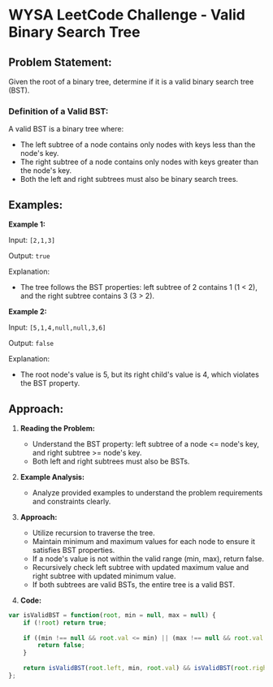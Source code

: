 # WYSA LeetCode Challenge - Valid Binary Search Tree

## Problem Statement:

Given the root of a binary tree, determine if it is a valid binary search tree (BST).

### Definition of a Valid BST:

A valid BST is a binary tree where:
- The left subtree of a node contains only nodes with keys less than the node's key.
- The right subtree of a node contains only nodes with keys greater than the node's key.
- Both the left and right subtrees must also be binary search trees.

## Examples:

**Example 1:**

Input: `[2,1,3]`

Output: `true`

Explanation: 
- The tree follows the BST properties: left subtree of 2 contains 1 (1 < 2), and the right subtree contains 3 (3 > 2).

**Example 2:**

Input: `[5,1,4,null,null,3,6]`

Output: `false`

Explanation: 
- The root node's value is 5, but its right child's value is 4, which violates the BST property.

## Approach:

1. **Reading the Problem:**
   - Understand the BST property: left subtree of a node <= node's key, and right subtree >= node's key.
   - Both left and right subtrees must also be BSTs.

2. **Example Analysis:**
   - Analyze provided examples to understand the problem requirements and constraints clearly.

3. **Approach:**
   - Utilize recursion to traverse the tree.
   - Maintain minimum and maximum values for each node to ensure it satisfies BST properties.
   - If a node's value is not within the valid range (min, max), return false.
   - Recursively check left subtree with updated maximum value and right subtree with updated minimum value.
   - If both subtrees are valid BSTs, the entire tree is a valid BST.

4. **Code:**

```javascript
var isValidBST = function(root, min = null, max = null) {
    if (!root) return true;
    
    if ((min !== null && root.val <= min) || (max !== null && root.val >= max)) {
        return false;
    }
    
    return isValidBST(root.left, min, root.val) && isValidBST(root.right, root.val, max);
};
